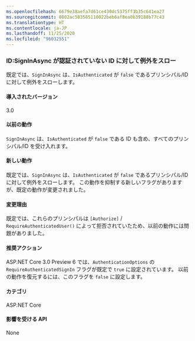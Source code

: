 ```yaml
---
ms.openlocfilehash: 6679e38aefa7d61ce430dc5375ff3b35c641ea27
ms.sourcegitcommit: 0802ac583585110022beb6af8ea0b39188b77c43
ms.translationtype: HT
ms.contentlocale: ja-JP
ms.lasthandoff: 11/25/2020
ms.locfileid: "96032551"
---
```

### <a name="identity-signinasync-throws-exception-for-unauthenticated-identity"></a>ID:SignInAsync が認証されていない ID に対して例外をスロー

既定では、`SignInAsync` は、`IsAuthenticated` が `false` であるプリンシパル/ID に対して例外をスローします。

#### <a name="version-introduced"></a>導入されたバージョン

3.0

#### <a name="old-behavior"></a>以前の動作

`SignInAsync` は、`IsAuthenticated` が `false` である ID も含め、すべてのプリンシパル/ID を受け入れます。

#### <a name="new-behavior"></a>新しい動作

既定では、`SignInAsync` は、`IsAuthenticated` が `false` であるプリンシパル/ID に対して例外をスローします。 この動作を抑制する新しいフラグがありますが、既定の動作が変更されました。

#### <a name="reason-for-change"></a>変更理由

既定では、これらのプリンシパルは `[Authorize]` / `RequireAuthenticatedUser()` によって拒否されていたため、以前の動作には問題がありました。

#### <a name="recommended-action"></a>推奨アクション

ASP.NET Core 3.0 Preview 6 では、`AuthenticationOptions` の `RequireAuthenticatedSignIn` フラグが既定で `true` に設定されています。 以前の動作を復元するには、このフラグを `false` に設定します。

#### <a name="category"></a>カテゴリ

ASP.NET Core

#### <a name="affected-apis"></a>影響を受ける API

None

<!-- 

#### Affected APIs

Not detectable via API analysis

-->
